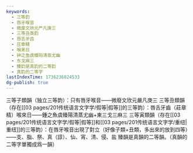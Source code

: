 ```yaml
---
keywords:
  - 三等韵
  - 唇牙喉音
  - 微废文欣元严凡庚三
  - 三等丑类韵
  - 唇舌牙齿
  - 庄章精
  - 喉来日
  - 钟之鱼虞臻阳清蒸尤幽
  - 东戈麻三
  - 臻韵是真韵的二等韵
  - 真韵的二等字
lastIndexTime: 1736236824533
dg-publish: true
---
```

三等子類韻（独立三等韵）：只有唇牙喉音——微廢文欣元嚴凡庚三
三等丑類韻（存在[[03 pages/201传统语言文字学/假等\|假等]]的三等韵）：唇舌牙齒（莊章精）喉來日——鍾之魚虞臻陽清蒸尤幽+東三戈三麻三
三等寅類韻（存在[[03 pages/201传统语言文字学/假等\|假等]]和[[03 pages/201传统语言文字学/重纽\|重纽]]的三等韵）：在唇牙喉音出現了對立（好像子類+丑類，多出來的放到四等）——支、脂、祭、真（諄）、仙、宵、清、侵、盐
臻韻是真韻的二等韻。（真韻的二等字單獨成爲一韻）